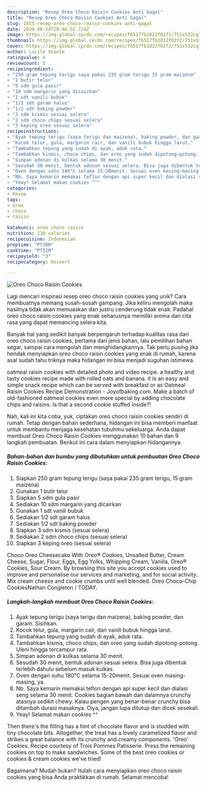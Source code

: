 ```yaml
---
description: "Resep Oreo Choco Raisin Cookies Anti Gagal"
title: "Resep Oreo Choco Raisin Cookies Anti Gagal"
slug: 1655-resep-oreo-choco-raisin-cookies-anti-gagal
date: 2020-08-24T20:46:52.724Z
image: https://img-global.cpcdn.com/recipes/f6517fb1822f02f2/751x532cq70/oreo-choco-raisin-cookies-foto-resep-utama.jpg
thumbnail: https://img-global.cpcdn.com/recipes/f6517fb1822f02f2/751x532cq70/oreo-choco-raisin-cookies-foto-resep-utama.jpg
cover: https://img-global.cpcdn.com/recipes/f6517fb1822f02f2/751x532cq70/oreo-choco-raisin-cookies-foto-resep-utama.jpg
author: Lucile Steele
ratingvalue: 4
reviewcount: 5
recipeingredient:
- "250 gram tepung terigu saya pakai 235 gram terigu 15 gram maizena"
- "1 butir telur"
- "5 sdm gula pasir"
- "10 sdm margarin yang dicairkan"
- "1 sdt vanili bubuk"
- "1/2 sdt garam halus"
- "1/2 sdt baking powder"
- "3 sdm kismis sesuai selera"
- "2 sdm choco chips sesuai selera"
- "3 keping oreo sesuai selera"
recipeinstructions:
- "Ayak tepung terigu (saya terigu dan maizena), baking powder, dan garam. Sisihkan."
- "Kocok telur, gula, margarin cair, dan vanili bubuk hingga larut."
- "Tambahkan tepung yang sudah di ayak, aduk rata."
- "Tambahkan kismis, choco chips, dan oreo yang sudah dipotong-potong. Uleni hingga tercampur rata."
- "Simpan adonan di kulkas selama 30 menit."
- "Sesudah 30 menit, bentuk adonan sesuai selera. Bisa juga dibentuk terlebih dahulu sebelum masuk kulkas."
- "Oven dengan suhu 180°C selama 15-20menit. Sesuai oven masing-masing, ya."
- "Nb. Saya kemarin memakai teflon dengan api super kecil dan dialasi seng selama 30 menit. Cookies bagian bawah dan dalamnya crunchy atasnya sedikit chewy. Kalau pengen yang benar-benar crunchy bisa ditambah durasi masaknya. Oiya, jangan lupa ditutup dan dicek sesekali."
- "Yeay! Selamat makan cookies ^^"
categories:
- Resep
tags:
- oreo
- choco
- raisin

katakunci: oreo choco raisin 
nutrition: 130 calories
recipecuisine: Indonesian
preptime: "PT30M"
cooktime: "PT32M"
recipeyield: "3"
recipecategory: Dessert

---
```



![Oreo Choco Raisin Cookies](https://img-global.cpcdn.com/recipes/f6517fb1822f02f2/751x532cq70/oreo-choco-raisin-cookies-foto-resep-utama.jpg)

Lagi mencari inspirasi resep oreo choco raisin cookies yang unik? Cara membuatnya memang susah-susah gampang. Jika keliru mengolah maka hasilnya tidak akan memuaskan dan justru cenderung tidak enak. Padahal oreo choco raisin cookies yang enak seharusnya memiliki aroma dan cita rasa yang dapat memancing selera kita.

Banyak hal yang sedikit banyak berpengaruh terhadap kualitas rasa dari oreo choco raisin cookies, pertama dari jenis bahan, lalu pemilihan bahan segar, sampai cara mengolah dan menghidangkannya. Tak perlu pusing jika hendak menyiapkan oreo choco raisin cookies yang enak di rumah, karena asal sudah tahu triknya maka hidangan ini bisa menjadi suguhan istimewa.

oatmeal raisin cookies with detailed photo and video recipe. a healthy and tasty cookies recipe made with rolled oats and banana. it is an easy and simple snack recipe which can be served with breakfast or as Oatmeal Raisin Cookies Recipe Demonstration - Joyofbaking.com. Make a batch of old-fashioned oatmeal cookies even more special by adding chocolate chips and raisins. Is that a second cookie stuffed inside?!


Nah, kali ini kita coba, yuk, ciptakan oreo choco raisin cookies sendiri di rumah. Tetap dengan bahan sederhana, hidangan ini bisa memberi manfaat untuk membantu menjaga kesehatan tubuhmu sekeluarga. Anda dapat membuat Oreo Choco Raisin Cookies menggunakan 10 bahan dan 9 langkah pembuatan. Berikut ini cara dalam menyiapkan hidangannya.

<!--inarticleads1-->

##### Bahan-bahan dan bumbu yang dibutuhkan untuk pembuatan Oreo Choco Raisin Cookies:

1. Siapkan 250 gram tepung terigu (saya pakai 235 gram terigu, 15 gram maizena)
1. Gunakan 1 butir telur
1. Siapkan 5 sdm gula pasir
1. Sediakan 10 sdm margarin yang dicairkan
1. Gunakan 1 sdt vanili bubuk
1. Sediakan 1/2 sdt garam halus
1. Sediakan 1/2 sdt baking powder
1. Siapkan 3 sdm kismis (sesuai selera)
1. Sediakan 2 sdm choco chips (sesuai selera)
1. Siapkan 3 keping oreo (sesuai selera)


Choco Oreo Cheesecake With Oreo® Cookies, Unsalted Butter, Cream Cheese, Sugar, Flour, Eggs, Egg Yolks, Whipping Cream, Vanilla, Oreo® Cookies, Sour Cream. By browsing this site you accept cookies used to improve and personalise our services and marketing, and for social activity. Mix cream cheese and cookie crumbs until well blended. Oreo Choco-Chip CookiesNathan Congleton / TODAY. 

<!--inarticleads2-->

##### Langkah-langkah membuat Oreo Choco Raisin Cookies:

1. Ayak tepung terigu (saya terigu dan maizena), baking powder, dan garam. Sisihkan.
1. Kocok telur, gula, margarin cair, dan vanili bubuk hingga larut.
1. Tambahkan tepung yang sudah di ayak, aduk rata.
1. Tambahkan kismis, choco chips, dan oreo yang sudah dipotong-potong. Uleni hingga tercampur rata.
1. Simpan adonan di kulkas selama 30 menit.
1. Sesudah 30 menit, bentuk adonan sesuai selera. Bisa juga dibentuk terlebih dahulu sebelum masuk kulkas.
1. Oven dengan suhu 180°C selama 15-20menit. Sesuai oven masing-masing, ya.
1. Nb. Saya kemarin memakai teflon dengan api super kecil dan dialasi seng selama 30 menit. Cookies bagian bawah dan dalamnya crunchy atasnya sedikit chewy. Kalau pengen yang benar-benar crunchy bisa ditambah durasi masaknya. Oiya, jangan lupa ditutup dan dicek sesekali.
1. Yeay! Selamat makan cookies ^^


Then there&#39;s the filling has a hint of chocolate flavor and is studded with tiny chocolate bits. Altogether, the treat has a lovely caramelized flavor and strikes a great balance with its crunchy and creamy components. &#39;Oreo&#39; Cookies. Recipe courtesy of Trois Pommes Patisserie. Press the remaining cookies on top to make sandwiches. Some of the best oreo cookies or cookies &amp; cream cookies we&#39;ve tried! 

Bagaimana? Mudah bukan? Itulah cara menyiapkan oreo choco raisin cookies yang bisa Anda praktikkan di rumah. Selamat mencoba!
